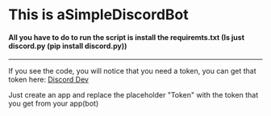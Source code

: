 # This is aSimpleDiscordBot

#### All you have to do to run the script is install the requiremts.txt (Is just discord.py (pip install discord.py))
___
If you see the code, you will notice that you need a token, you can get that token here:
[Discord Dev](https://discordapp.com/developers)

Just create an app and replace the placeholder "Token" with the token that you get from your app(bot)
